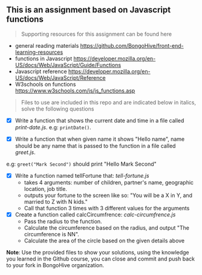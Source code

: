 ## This is an assignment based on Javascript functions

> Supporting resources for this assignment can be found here

- general reading materials https://github.com/BongoHive/front-end-learning-resources
- functions in Javascript https://developer.mozilla.org/en-US/docs/Web/JavaScript/Guide/Functions
- Javascript reference https://developer.mozilla.org/en-US/docs/Web/JavaScript/Reference
- W3schools on functions https://www.w3schools.com/js/js_functions.asp

> Files to use are included in this repo and are indicated below in italics, solve the following questions

- [x] Write a function that shows the current date and time in a file called _print-date.js_. e.g: `printDate()`.

- [x] Write a function that when given name it shows "Hello name", name should be any name that is passed to the function in a file called _greet.js_.

e.g: `greet("Mark Second")` should print "Hello Mark Second"

- [x] Write a function named tellFortune that: _tell-fortune.js_
  - takes 4 arguments: number of children, partner's name, geographic location, job title.
  - outputs your fortune to the screen like so: "You will be a X in Y, and married to Z with N kids."
  - Call that function 3 times with 3 different values for the arguments
- [x] Create a function called calcCircumfrence: _calc-circumfrence.js_
  - Pass the radius to the function.
  - Calculate the circumference based on the radius, and output "The circumference is NN".
  - Calculate the area of the circle based on the given details above

**Note**: Use the provided files to show your solutions, using the knowledge you learned in the Github course, you can close and commit and push back to your fork in BongoHive organization.
